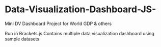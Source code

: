 # Data-Visualization-Dashboard-JS-
Mini DV Dashboard Project for World GDP &amp; others

Run in Brackets.js
Contains multiple data visualization dashboard using sample datasets 
